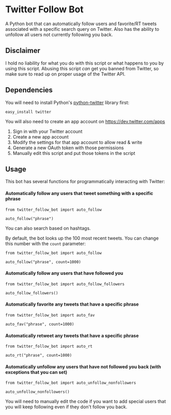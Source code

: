 # Twitter Follow Bot

A Python bot that can automatically follow users and favorite/RT tweets associated with a specific search query on Twitter. Also has the ability to unfollow all users not currently following you back.

## Disclaimer

I hold no liability for what you do with this script or what happens to you by using this script. Abusing this script *can* get you banned from Twitter, so make sure to read up on proper usage of the Twitter API.

## Dependencies

You will need to install Python's [python-twitter](https://code.google.com/p/python-twitter/) library first:

    easy_install twitter
    
You will also need to create an app account on https://dev.twitter.com/apps

1. Sign in with your Twitter account
2. Create a new app account
3. Modify the settings for that app account to allow read & write
4. Generate a new OAuth token with those permissions
5. Manually edit this script and put those tokens in the script

## Usage

This bot has several functions for programmatically interacting with Twitter:

#### Automatically follow any users that tweet something with a specific phrase

    from twitter_follow_bot import auto_follow
  
    auto_follow("phrase")
    
You can also search based on hashtags.
  
By default, the bot looks up the 100 most recent tweets. You can change this number with the `count` parameter:

    from twitter_follow_bot import auto_follow
  
    auto_follow("phrase", count=1000)
    
#### Automatically follow any users that have followed you

    from twitter_follow_bot import auto_follow_followers
    
    auto_follow_followers()

#### Automatically favorite any tweets that have a specific phrase

    from twitter_follow_bot import auto_fav
  
    auto_fav("phrase", count=1000)
    
#### Automatically retweet any tweets that have a specific phrase

    from twitter_follow_bot import auto_rt
  
    auto_rt("phrase", count=1000)

#### Automatically unfollow any users that have not followed you back (with exceptions that you can set)

    from twitter_follow_bot import auto_unfollow_nonfollowers
  
    auto_unfollow_nonfollowers()
  
You will need to manually edit the code if you want to add special users that you will keep following even if they don't follow you back.
